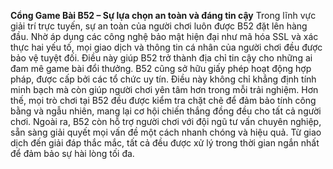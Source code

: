 **Cổng Game Bài B52 – Sự lựa chọn an toàn và đáng tin cậy**
Trong lĩnh vực giải trí trực tuyến, sự an toàn của người chơi luôn được B52 đặt lên hàng đầu. Nhờ áp dụng các công nghệ bảo mật hiện đại như mã hóa SSL và xác thực hai yếu tố, mọi giao dịch và thông tin cá nhân của người chơi đều được bảo vệ tuyệt đối. Điều này giúp B52 trở thành địa chỉ tin cậy cho những ai đam mê game bài đổi thưởng.
B52 cũng sở hữu giấy phép hoạt động hợp pháp, được cấp bởi các tổ chức uy tín. Điều này không chỉ khẳng định tính minh bạch mà còn giúp người chơi yên tâm hơn trong mỗi trải nghiệm. Hơn thế, mọi trò chơi tại B52 đều được kiểm tra chặt chẽ để đảm bảo tính công bằng và ngẫu nhiên, mang lại cơ hội chiến thắng đồng đều cho tất cả người chơi.
Ngoài ra, B52 còn hỗ trợ người chơi với đội ngũ tư vấn chuyên nghiệp, sẵn sàng giải quyết mọi vấn đề một cách nhanh chóng và hiệu quả. Từ giao dịch đến giải đáp thắc mắc, tất cả đều được xử lý trong thời gian ngắn nhất để đảm bảo sự hài lòng tối đa.

